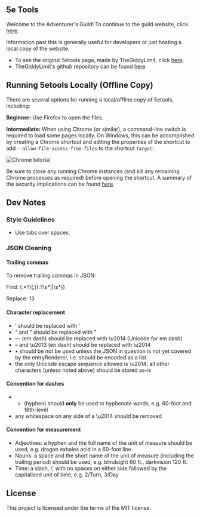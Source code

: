 ## 5e Tools

Welcome to the Adventurer's Guild! To continue to the guild website, click [here](5etools.html).

Information past this is generally useful for developers or just hosting a local copy of the website.

- To see the original 5etools page, made by TheGiddyLimit, click [here](https://5etools.com).
- TheGiddyLimit's github repository can be found [here]()

## Running 5etools Locally (Offline Copy)
There are several options for running a local/offline copy of 5etools, including:

**Beginner:** Use Firefox to open the files.

**Intermediate:** When using Chrome (or similar), a command-line switch is required to load some pages locally. On Windows, this can be accomplished by creating a Chrome shortcut and editing the properties of the shortcut to add `--allow-file-access-from-files` to the shortcut `Target`:

![Chrome tutorial](https://raw.githubusercontent.com/TheGiddyLimit/TheGiddyLimit.github.io/master/chrome-tutorial.png "Chrome tutorial")

Be sure to close any running Chrome instances (and kill any remaining Chrome processes as required) before opening the shortcut. A summary of the security implications can be found [here](https://superuser.com/a/873527).

## Dev Notes

### Style Guidelines
- Use tabs over spaces.

### JSON Cleaning
#### Trailing commas
To remove trailing commas in JSON:

Find: (.\*?)(,)(:?\s\*]|\s*})

Replace: $1$3

#### Character replacement
- ’ should be replaced with '
- “ and ” should be replaced with "
- — (em dash) should be replaced with \u2014 (Unicode for em dash)
- – and \u2013 (en dash) should be replaced with \u2014
- • should be not be used unless the JSON in question is not yet covered by the entryRenderer, i.e. should be encoded as a list
- the only Unicode escape sequence allowed is \u2014; all other characters (unless noted above) should be stored as-is

#### Convention for dashes
- - (hyphen) should **only** be used to hyphenate words, e.g. 60-foot and 18th-level
- any whitespace on any side of a \u2014 should be removed

#### Convention for measurement
- Adjectives: a hyphen and the full name of the unit of measure should be used, e.g. dragon exhales acid in a 60-foot line
- Nouns: a space and the short name of the unit of measure (including the trailing period) should be used, e.g. blindsight 60 ft., darkvision 120 ft.
- Time: a slash, /, with no spaces on either side followed by the capitalised unit of time, e.g. 2/Turn, 3/Day

## License

This project is licensed under the terms of the MIT license.
